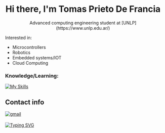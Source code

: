 <h1 align="center">Hi there, I'm Tomas Prieto De Francia </h1>


<p align='center'>
Advanced computing engineering student at [UNLP](https://www.unlp.edu.ar/)  
  
Interested in:

- Microcontrollers
- Robotics
- Embedded systems/IOT
- Cloud Computing


### Knowledge/Learning:
[![My Skills](https://skillicons.dev/icons?i=py,c,cpp,java,bash,git,aws,arduino,vscode,blender&perline=20)](https://skillicons.dev)


## Contact info
  
  <a href="mailto:toto.prieto14@gmail.com" target="_blank">
  <img src=https://img.shields.io/badge/gmail-%2300acee.svg?color=EA4335&style=for-the-badge&logo=gmail&logoColor=white alt=gmail style="margin-bottom: 5px;" />

[![Typing SVG](https://readme-typing-svg.demolab.com/?width=433&height=75&size=25&vCenter=true&lines=Thanks+for+visiting)](https://git.io/typing-svg)
</p>




</div>
